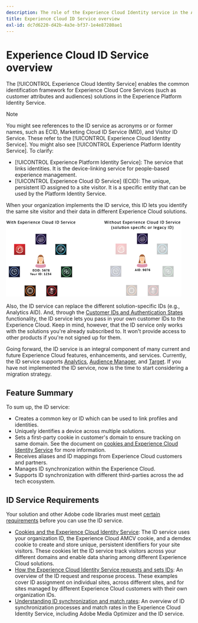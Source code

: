 ```yaml
---
description: The role of the Experience Cloud Identity service in the Adobe Experience Cloud.
title: Experience Cloud ID Service overview
exl-id: dc7d6220-d42b-4a3e-bf37-1e4e87280ae1
---
```

# Experience Cloud ID Service overview

The [!UICONTROL Experience Cloud Identity Service] enables the common identification framework for Experience Cloud Core Services (such as customer attributes and audiences) solutions in the Experience Platform Identity Service.

>[!NOTE]
>
> You might see references to the ID service as acronyms or or former names, such as ECID, Marketing Cloud ID Service (MID), and Visitor ID Service. These refer to the [!UICONTROL Experience Cloud Identity Service]. You might also see [!UICONTROL Experience Platform Identity Service]. To clarify:

* [!UICONTROL Experience Platform Identity Service]: The service that links identities. It is the device-linking service for people-based experience management.
* [!UICONTROL Experience Cloud ID Service] (ECID): The unique, persistent ID assigned to a site visitor. It is a specific entity that can be used by the Platform Identity Service.

When your organization implements the ID service, this ID lets you identify the same site visitor and their data in different Experience Cloud solutions.

![](assets/ecid-new.png)

Also, the ID service can replace the different solution-specific IDs (e.g., Analytics AID). And, through the [Customer IDs and Authentication States](/help/reference/authenticated-state.md) functionality, the ID service lets you pass in your own customer IDs to the Experience Cloud. Keep in mind, however, that the ID service only works with the solutions you're already subscribed to. It won't provide access to other products if you're not signed up for them.

Going forward, the ID service is an integral component of many current and future Experience Cloud features, enhancements, and services. Currently, the ID service supports [Analytics](http://www.adobe.com/marketing-cloud/web-analytics.html), [Audience Manager](http://www.adobe.com/marketing-cloud/data-management-platform.html), and [Target](http://www.adobe.com/marketing-cloud/testing-targeting.html). If you have not implemented the ID service, now is the time to start considering a migration strategy.

## Feature Summary

To sum up, the ID service:

* Creates a common key or ID which can be used to link profiles and identities.
* Uniquely identifies a device across multiple solutions.
* Sets a first-party cookie in customer's domain to ensure tracking on same domain. See the document on [cookies and Experience Cloud Identity Service](./cookies.md) for more information.
* Receives aliases and ID mappings from Experience Cloud customers and partners.
* Manages ID synchronization within the Experience Cloud.
* Supports ID synchronization with different third-parties across the ad tech ecosystem.

## ID Service Requirements

Your solution and other Adobe code libraries must meet [certain requirements](/help/reference/requirements.md) before you can use the ID service.

* [Cookies and the Experience Cloud Identity Service](cookies.md): The ID service uses your organization ID, the Experience Cloud AMCV cookie, and a demdex cookie to create and store unique, persistent identifiers for your site visitors. These cookies let the ID service track visitors across your different domains and enable data sharing among different Experience Cloud solutions.
* [How the Experience Cloud Identity Service requests and sets IDs](id-request.md): An overview of the ID request and response process. These examples cover ID assignment on individual sites, across different sites, and for sites managed by different Experience Cloud customers with their own organization IDs.
* [Understanding ID synchronization and match rates](match-rates.md): An overview of ID synchronization processes and match rates in the Experience Cloud Identity Service, including Adobe Media Optimizer and the ID service.
